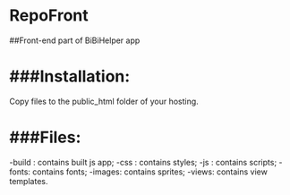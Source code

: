 # RepoFront
##Front-end part of BiBiHelper app

###Installation:
==============================
Copy files to the public_html folder of your hosting.

###Files:
==============================
-build : contains built js app;
-css  : contains styles;
-js   : contains scripts;
-fonts: contains fonts;
-images: contains sprites;
-views: contains view templates.
